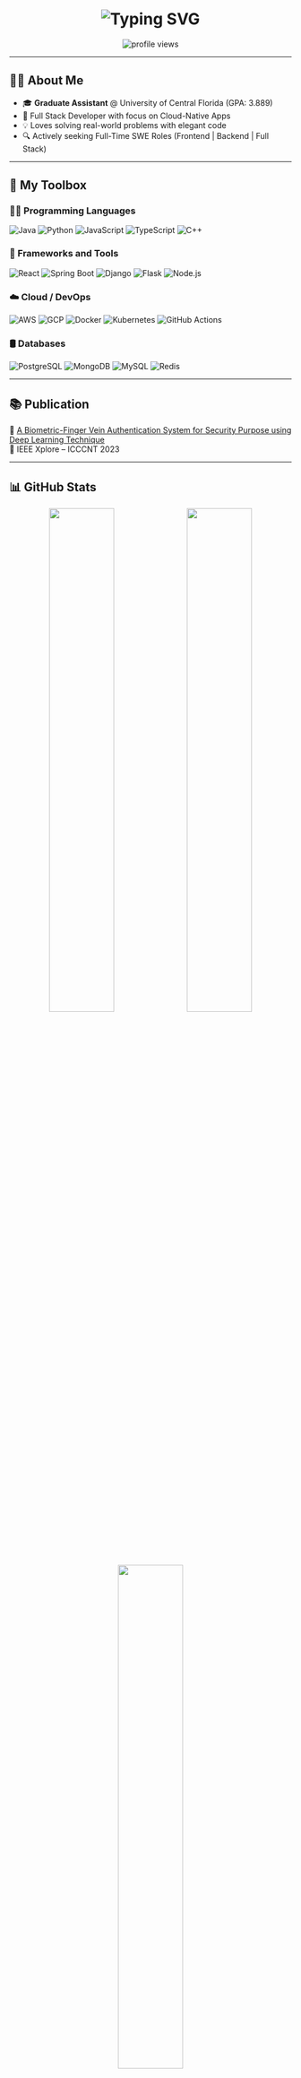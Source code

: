 <h1 align="center">
  <img src="https://readme-typing-svg.demolab.com?font=Fira+Code&pause=1000&color=00F7FF&center=true&vCenter=true&width=435&lines=Hey+there+%F0%9F%91%8B,+I'm+Praveen+Kumar+Thabjul;Full+Stack+Engineer+%F0%9F%9A%80;Cloud+%26+AI+Explorer+%E2%98%81%EF%B8%8F+%7C+UCF+Grad+%F0%9F%8E%93" alt="Typing SVG" />
</h1>

<p align="center">
  <img src="https://komarev.com/ghpvc/?username=praveenkt2001&label=Profile+Views&color=0e75b6&style=flat" alt="profile views"/>
</p>

---

## 👨‍💻 About Me

- 🎓 **Graduate Assistant** @ University of Central Florida (GPA: 3.889)  
- 🔧 Full Stack Developer with focus on Cloud-Native Apps  
- 💡 Loves solving real-world problems with elegant code  
- 🔍 Actively seeking Full-Time SWE Roles (Frontend | Backend | Full Stack)  

---

## 🚀 My Toolbox

### 👨‍💻 Programming Languages  
![Java](https://img.shields.io/badge/Java-ED8B00?style=for-the-badge&logo=java&logoColor=white)
![Python](https://img.shields.io/badge/Python-3776AB?style=for-the-badge&logo=python&logoColor=white)
![JavaScript](https://img.shields.io/badge/JavaScript-F7DF1E?style=for-the-badge&logo=javascript&logoColor=black)
![TypeScript](https://img.shields.io/badge/TypeScript-3178C6?style=for-the-badge&logo=typescript&logoColor=white)
![C++](https://img.shields.io/badge/C++-00599C?style=for-the-badge&logo=cplusplus&logoColor=white)

### 🧰 Frameworks and Tools  
![React](https://img.shields.io/badge/React-20232A?style=for-the-badge&logo=react&logoColor=61DAFB)
![Spring Boot](https://img.shields.io/badge/Spring_Boot-6DB33F?style=for-the-badge&logo=springboot&logoColor=white)
![Django](https://img.shields.io/badge/Django-092E20?style=for-the-badge&logo=django&logoColor=white)
![Flask](https://img.shields.io/badge/Flask-000000?style=for-the-badge&logo=flask&logoColor=white)
![Node.js](https://img.shields.io/badge/Node.js-339933?style=for-the-badge&logo=nodedotjs&logoColor=white)

### ☁️ Cloud / DevOps  
![AWS](https://img.shields.io/badge/AWS-232F3E?style=for-the-badge&logo=amazonaws&logoColor=white)
![GCP](https://img.shields.io/badge/GCP-4285F4?style=for-the-badge&logo=googlecloud&logoColor=white)
![Docker](https://img.shields.io/badge/Docker-2496ED?style=for-the-badge&logo=docker&logoColor=white)
![Kubernetes](https://img.shields.io/badge/Kubernetes-326CE5?style=for-the-badge&logo=kubernetes&logoColor=white)
![GitHub Actions](https://img.shields.io/badge/GitHub_Actions-2088FF?style=for-the-badge&logo=githubactions&logoColor=white)

### 🛢 Databases  
![PostgreSQL](https://img.shields.io/badge/PostgreSQL-4169E1?style=for-the-badge&logo=postgresql&logoColor=white)
![MongoDB](https://img.shields.io/badge/MongoDB-4EA94B?style=for-the-badge&logo=mongodb&logoColor=white)
![MySQL](https://img.shields.io/badge/MySQL-005C84?style=for-the-badge&logo=mysql&logoColor=white)
![Redis](https://img.shields.io/badge/Redis-DC382D?style=for-the-badge&logo=redis&logoColor=white)

---

## 📚 Publication

📄 [A Biometric-Finger Vein Authentication System for Security Purpose using Deep Learning Technique](https://ieeexplore.ieee.org/document/10307836/authors#authors)  
📝 IEEE Xplore – ICCCNT 2023

---

## 📊 GitHub Stats

<p align="center">
  <img src="https://github-readme-stats.vercel.app/api?username=praveenkt2001&show_icons=true&theme=react&hide_border=true&include_all_commits=true" width="48%" />
  <img src="https://streak-stats.demolab.com/?user=praveenkt2001&theme=react&hide_border=true" width="48%" />
</p>

<p align="center">
  <img src="https://github-readme-stats.vercel.app/api/top-langs/?username=praveenkt2001&layout=compact&theme=react&hide_border=true" width="48%" />
</p>

---

## 🏆 Certifications

- ✅ AWS Certified Developer – Associate  
- ✅ AWS AI & ML Foundations  
- ✅ Machine Learning Foundations by AWS Academy  
- ✅ Generative AI for Developers (AWS Educate)  

---

## 🌐 Connect With Me

<p align="center">
  <a href="mailto:praveenkumart.sde@gmail.com"><img src="https://img.shields.io/badge/Gmail-D14836?style=for-the-badge&logo=gmail&logoColor=white"/></a>
  <a href="https://linkedin.com/in/praveenkt2001"><img src="https://img.shields.io/badge/LinkedIn-0A66C2?style=for-the-badge&logo=linkedin&logoColor=white"/></a>
  <a href="https://portfolio-website-ashy-one.vercel.app/"><img src="https://img.shields.io/badge/Portfolio-000000?style=for-the-badge&logo=vercel&logoColor=white"/></a>
  <a href="https://github.com/praveenkt2001"><img src="https://img.shields.io/badge/GitHub-000000?style=for-the-badge&logo=github&logoColor=white"/></a>
</p>

---

<p align="center">
  <img src="https://quotes-github-readme.vercel.app/api?type=horizontal&theme=react-dark" />
</p>

<p align="center">
  ⭐️ If you like my work, star a repo or connect on LinkedIn!
</p>

